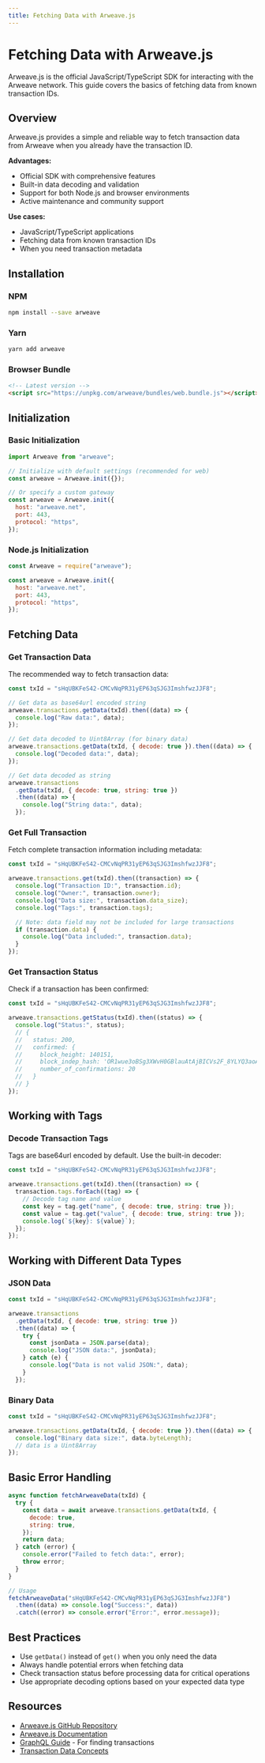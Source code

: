 ```yaml
---
title: Fetching Data with Arweave.js
---
```


# Fetching Data with Arweave.js

Arweave.js is the official JavaScript/TypeScript SDK for interacting with the Arweave network. This guide covers the basics of fetching data from known transaction IDs.

## Overview

Arweave.js provides a simple and reliable way to fetch transaction data from Arweave when you already have the transaction ID.

**Advantages:**

- Official SDK with comprehensive features
- Built-in data decoding and validation
- Support for both Node.js and browser environments
- Active maintenance and community support

**Use cases:**

- JavaScript/TypeScript applications
- Fetching data from known transaction IDs
- When you need transaction metadata

## Installation

### NPM

```bash
npm install --save arweave
```

### Yarn

```bash
yarn add arweave
```

### Browser Bundle

```html
<!-- Latest version -->
<script src="https://unpkg.com/arweave/bundles/web.bundle.js"></script>
```

## Initialization

### Basic Initialization

```js
import Arweave from "arweave";

// Initialize with default settings (recommended for web)
const arweave = Arweave.init({});

// Or specify a custom gateway
const arweave = Arweave.init({
  host: "arweave.net",
  port: 443,
  protocol: "https",
});
```

### Node.js Initialization

```js
const Arweave = require("arweave");

const arweave = Arweave.init({
  host: "arweave.net",
  port: 443,
  protocol: "https",
});
```

## Fetching Data

### Get Transaction Data

The recommended way to fetch transaction data:

```js
const txId = "sHqUBKFeS42-CMCvNqPR31yEP63qSJG3ImshfwzJJF8";

// Get data as base64url encoded string
arweave.transactions.getData(txId).then((data) => {
  console.log("Raw data:", data);
});

// Get data decoded to Uint8Array (for binary data)
arweave.transactions.getData(txId, { decode: true }).then((data) => {
  console.log("Decoded data:", data);
});

// Get data decoded as string
arweave.transactions
  .getData(txId, { decode: true, string: true })
  .then((data) => {
    console.log("String data:", data);
  });
```

### Get Full Transaction

Fetch complete transaction information including metadata:

```js
const txId = "sHqUBKFeS42-CMCvNqPR31yEP63qSJG3ImshfwzJJF8";

arweave.transactions.get(txId).then((transaction) => {
  console.log("Transaction ID:", transaction.id);
  console.log("Owner:", transaction.owner);
  console.log("Data size:", transaction.data_size);
  console.log("Tags:", transaction.tags);

  // Note: data field may not be included for large transactions
  if (transaction.data) {
    console.log("Data included:", transaction.data);
  }
});
```

### Get Transaction Status

Check if a transaction has been confirmed:

```js
const txId = "sHqUBKFeS42-CMCvNqPR31yEP63qSJG3ImshfwzJJF8";

arweave.transactions.getStatus(txId).then((status) => {
  console.log("Status:", status);
  // {
  //   status: 200,
  //   confirmed: {
  //     block_height: 140151,
  //     block_indep_hash: 'OR1wue3oBSg3XWvH0GBlauAtAjBICVs2F_8YLYQ3aoAR7q6_3fFeuBOw7d-JTEdR',
  //     number_of_confirmations: 20
  //   }
  // }
});
```

## Working with Tags

### Decode Transaction Tags

Tags are base64url encoded by default. Use the built-in decoder:

```js
const txId = "sHqUBKFeS42-CMCvNqPR31yEP63qSJG3ImshfwzJJF8";

arweave.transactions.get(txId).then((transaction) => {
  transaction.tags.forEach((tag) => {
    // Decode tag name and value
    const key = tag.get("name", { decode: true, string: true });
    const value = tag.get("value", { decode: true, string: true });
    console.log(`${key}: ${value}`);
  });
});
```

## Working with Different Data Types

### JSON Data

```js
const txId = "sHqUBKFeS42-CMCvNqPR31yEP63qSJG3ImshfwzJJF8";

arweave.transactions
  .getData(txId, { decode: true, string: true })
  .then((data) => {
    try {
      const jsonData = JSON.parse(data);
      console.log("JSON data:", jsonData);
    } catch (e) {
      console.log("Data is not valid JSON:", data);
    }
  });
```

### Binary Data

```js
const txId = "sHqUBKFeS42-CMCvNqPR31yEP63qSJG3ImshfwzJJF8";

arweave.transactions.getData(txId, { decode: true }).then((data) => {
  console.log("Binary data size:", data.byteLength);
  // data is a Uint8Array
});
```

## Basic Error Handling

```js
async function fetchArweaveData(txId) {
  try {
    const data = await arweave.transactions.getData(txId, {
      decode: true,
      string: true,
    });
    return data;
  } catch (error) {
    console.error("Failed to fetch data:", error);
    throw error;
  }
}

// Usage
fetchArweaveData("sHqUBKFeS42-CMCvNqPR31yEP63qSJG3ImshfwzJJF8")
  .then((data) => console.log("Success:", data))
  .catch((error) => console.error("Error:", error.message));
```

## Best Practices

- Use `getData()` instead of `get()` when you only need the data
- Always handle potential errors when fetching data
- Check transaction status before processing data for critical operations
- Use appropriate decoding options based on your expected data type

## Resources

- [Arweave.js GitHub Repository](https://github.com/ArweaveTeam/arweave-js)
- [Arweave.js Documentation](https://docs.arweave.org/developers/client-sdk/arweave-js)
- [GraphQL Guide](/guides/querying-arweave/queryingArweave.md) - For finding transactions
- [Transaction Data Concepts](/concepts/transaction-data.md)

